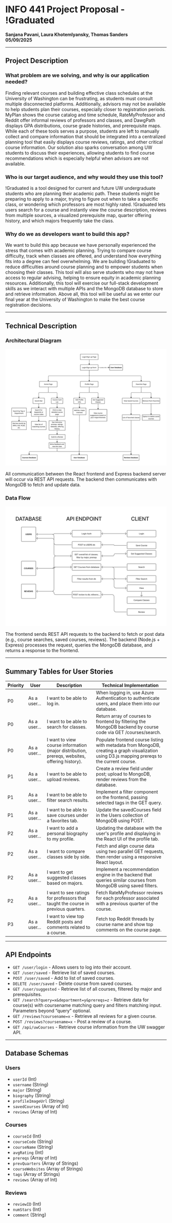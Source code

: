 # INFO 441 Project Proposal - !Graduated  
**Sanjana Pavani, Laura Khotemlyansky, Thomas Sanders**  
**05/09/2025**

---

## Project Description

### What problem are we solving, and why is our application needed?

Finding relevant courses and building effective class schedules at the University of Washington can be frustrating, as students must consult multiple disconnected platforms. Additionally, advisors may not be available to help students plan their courses, especially closer to registration periods. MyPlan shows the course catalog and time schedule, RateMyProfessor and Reddit offer informal reviews of professors and classes, and DawgPath displays GPA distributions, course grade histories, and prerequisite maps. While each of these tools serves a purpose, students are left to manually collect and compare information that should be integrated into a centralized planning tool that easily displays course reviews, ratings, and other critical course information. Our solution also sparks conversation among UW students to discuss their experiences, allowing students to find course recommendations which is especially helpful when advisors are not available.

### Who is our target audience, and why would they use this tool?

!Graduated is a tool designed for current and future UW undergraduate students who are planning their academic path. These students might be preparing to apply to a major, trying to figure out when to take a specific class, or wondering which professors are most highly rated. !Graduated lets users search for a course and instantly view the course description, reviews from multiple sources, a visualized prerequisite map, quarter offering history, and which majors frequently take the class.

### Why do we as developers want to build this app?

We want to build this app because we have personally experienced the stress that comes with academic planning. Trying to compare course difficulty, track when classes are offered, and understand how everything fits into a degree can feel overwhelming. We are building !Graduated to reduce difficulties around course planning and to empower students when choosing their classes. This tool will also serve students who may not have access to regular advising, helping to ensure equity in academic planning resources. Additionally, this tool will exercise our full-stack development skills as we interact with multiple APIs and the MongoDB database to store and retrieve information. Above all, this tool will be useful as we enter our final year at the University of Washington to make the best course registration decisions.

---

## Technical Description

### Architectural Diagram

![Architectural Diagram](https://github.com/info441-sp25/final-project-441/blob/main/pics_for_readme/Architectural%20Diagram.jpg)

All communication between the React frontend and Express backend server will occur via REST API requests. The backend then communicates with MongoDB to fetch and update data.

### Data Flow

![dataflow chart](https://github.com/info441-sp25/final-project-441/blob/main/pics_for_readme/dataflow_diagram.jpg?raw=true)

The frontend sends REST API requests to the backend to fetch or post data (e.g., course searches, saved courses, reviews). The backend (Node.js + Express) processes the request, queries the MongoDB database, and returns a response to the frontend.

---

## Summary Tables for User Stories

| Priority | User | Description | Technical Implementation |
|----------|------|-------------|---------------------------|
| P0 | As a user… | I want to be able to log in. | When logging in, use Azure Authentication to authenticate users, and place them into our database. |
| P0 | As a user… | I want to be able to search for classes. | Return array of courses to frontend by filtering the MongoDB backend by course code via GET /courses/search. |
| P0 | As a user… | I want to view course information (major distribution, prereqs, websites, offering history). | Populate frontend course listing with metadata from MongoDB, creating a graph visualization using D3.js mapping prereqs to the current course. |
| P1 | As a user… | I want to be able to upload reviews. | Create a review field under post; upload to MongoDB, render reviews from the database. |
| P1 | As a user… | I want to be able to filter search results. | Implement a filter component on the frontend, passing selected tags in the GET query. |
| P1 | As a user… | I want to be able to save courses under a favorites tab. | Update the savedCourses field in the Users collection of MongoDB using POST. |
| P2 | As a user… | I want to add a personal biography to my profile. | Updating the database with the user's profile and displaying in the React UI of the profile tab. |
| P2 | As a user… | I want to compare classes side by side. | Fetch and align course data using two parallel GET requests, then render using a responsive React layout. |
| P2 | As a user… | I want to get suggested classes based on majors. | Implement a recommendation engine in the backend that queries similar courses from MongoDB using saved filters. |
| P2 | As a user… | I want to see ratings for professors that taught the course in previous quarters. | Fetch RateMyProfessor reviews for each professor associated with a previous quarter of the course. |
| P3 | As a user… | I want to view top Reddit posts and comments related to a course. | Fetch top Reddit threads by course name and show top comments on the course page. |

---

## API Endpoints

- `GET /user/login` - Allows users to log into their account.  
- `GET /user/saved` - Retrieve list of saved courses.  
- `POST /user/saved` - Add to list of saved courses.  
- `DELETE /user/saved` - Delete course from saved courses.  
- `GET /user/suggested` - Retrieve list of all courses, filtered by major and prerequisites.  
- `GET /search?query=x&department=y&prereqs=z` - Retrieve data for course(s) with coursename matching query and filters matching input. Parameters beyond “query” optional.  
- `GET /reviews?coursename=x` - Retrieve all reviews for a given course.  
- `POST /reviews?coursename=x` - Post a review of a course.  
- `GET /api/uwCourses` - Retrieve course information from the UW swagger API.  

---

## Database Schemas

### Users

- `userId` (Int)  
- `username` (String)  
- `major` (String)  
- `biography` (String)  
- `profileImageUrl` (String)  
- `savedCourses` (Array of Int)  
- `reviews` (Array of Int)  

### Courses

- `courseId` (Int)  
- `courseCode` (String)  
- `courseName` (String)  
- `avgRating` (Int)  
- `prereqs` (Array of Int)  
- `prevQuarters` (Array of Strings)  
- `courseWebsites` (Array of Strings)  
- `tags` (Array of Strings)  
- `reviews` (Array of Int)  

### Reviews

- `reviewID` (Int)  
- `numStars` (Int)  
- `comment` (String)  
